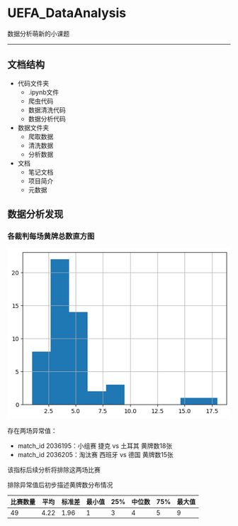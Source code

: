 # UEFA_DataAnalysis

数据分析萌新的小课题

---

## 文档结构

- 代码文件夹
  - .ipynb文件
  - 爬虫代码
  - 数据清洗代码
  - 数据分析代码
- 数据文件夹
    - 爬取数据
    - 清洗数据
    - 分析数据
- 文档
    - 笔记文档
    - 项目简介
    - 元数据

## 数据分析发现

### 各裁判每场黄牌总数直方图

![alt text](image.png)

存在两场异常值：
- match_id 2036195：小组赛 捷克    vs  土耳其 黄牌数18张
- match_id 2036205：淘汰赛 西班牙 vs  德国    黄牌数15张

该指标后续分析将排除这两场比赛

排除异常值后初步描述黄牌数分布情况

比赛数量 | 平均 | 标准差 | 最小值 | 25% | 中位数 | 75% | 最大值
----|----|----|----|----|----|----|----
49 | 4.22 | 1.96 | 1 | 3 | 4 | 5 | 9
